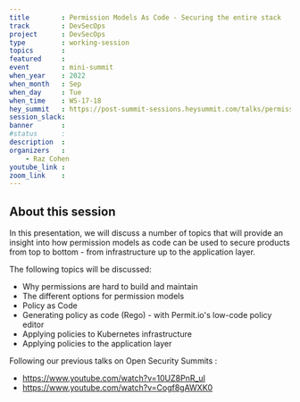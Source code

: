 ```yaml
---
title        : Permission Models As Code - Securing the entire stack
track        : DevSecOps
project      : DevSecOps
type         : working-session
topics       : 
featured     :
event        : mini-summit
when_year    : 2022
when_month   : Sep
when_day     : Tue
when_time    : WS-17-18
hey_summit   : https://post-summit-sessions.heysummit.com/talks/permission-models-as-code-securing-the-entire-stack/
session_slack:
banner       : 
#status      :
description  :
organizers   :
    - Raz Cohen   
youtube_link : 
zoom_link    : 
---
```


## About this session
In this presentation, we will discuss a number of topics that will provide an insight into how permission models as code can be used to secure products from top to bottom - from infrastructure up to the application layer.

The following topics will be discussed:
- Why permissions are hard to build and maintain
- The different options for permission models
- Policy as Code
- Generating policy as code (Rego) - with Permit.io's low-code policy editor
- Applying policies to Kubernetes infrastructure
- Applying policies to the application layer

Following our previous talks on Open Security Summits :
- https://www.youtube.com/watch?v=10UZ8PnR_uI
- https://www.youtube.com/watch?v=Cogf8gAWXK0
